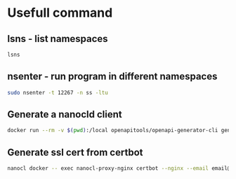 # Usefull command

## lsns - list namespaces

```sh
lsns
```

##  nsenter - run program in different namespaces

```sh
sudo nsenter -t 12267 -n ss -ltu
```

## Generate a nanocld client

```sh
docker run --rm -v $(pwd):/local openapitools/openapi-generator-cli generate -g rust -i /local/specs/v1/swagger.json -o /local/client
```

## Generate ssl cert from certbot

```sh
nanocl docker -- exec nanocl-proxy-nginx certbot --nginx --email email@email.com --agree-tos -d fs.next-hat.com
```
